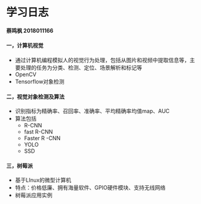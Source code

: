 # 学习日志

#### 蔡鸣枫 2018011166

#### 一，计算机视觉

* 通过计算机编程模拟人的视觉行为处理，包括从图片和视频中提取信息等，主要处理的任务为分类、检测、定位、场景解析和标记等
* OpenCV
* Tensorflow对象检测

#### 二，视觉对象检测及算法

* 识别指标为精确率、召回率、准确率、平均精确率均值map、AUC
* 算法包括
  * R-CNN
  * fast R-CNN
  * Faster R -CNN
  * YOLO
  * SSD

#### 三，树莓派

* 基于LInux的微型计算机
* 特点：价格低廉、拥有海量软件、GPIO硬件模块、支持无线网络
* 树莓派应用实例
